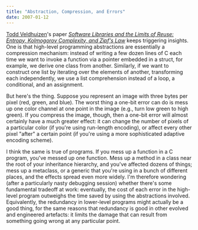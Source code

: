 ```yaml
---
title: "Abstraction, Compression, and Errors"
date: 2007-01-12
---
```

<p><a href="http://kanushu.uwaterloo.ca/~tveldhui/">Todd Veldhuizen</a>'s paper <a href="http://endoprogramming.livejournal.com/1257.html"><em>Software Libraries and the Limits of Reuse: Entropy, Kolmogorov Complexity, and Zipf's Law</em></a> keeps triggering insights. One is that high-level programming abstractions are essentially a compression mechanism: instead of writing a few dozen lines of C each time we want to invoke a function via a pointer embedded in a struct, for example, we derive one class from another.  Similarly, if we want to construct one list by iterating over the elements of another, transforming each independently, we use a list comprehension instead of a loop, a conditional, and an assignment.</p>

<p>But here's the thing.  Suppose you represent an image with three bytes per pixel (red, green, and blue).  The worst thing a one-bit error can do is mess up one color channel at one point in the image (e.g., turn low green to high green). If you compress the image, though, then a one-bit error will almost certainly have a much greater effect: it can change the number of pixels of a particular color (if you're using run-length encoding), or affect every other pixel "after" a certain point (if you're using a more sophisticated adaptive encoding scheme).</p>

<p>I think the same is true of programs. If you mess up a function in a C program, you've messed up one function.  Mess up a method in a class near the root of your inheritance hierarchy, and you've affected dozens of things; mess up a metaclass, or a generic that you're using in a bunch of different places, and the effects spread even more widely.  I'm therefore wondering (after a particularly nasty debugging session) whether there's some fundamental tradeoff at work: eventually, the cost of each error in the high-level program outweighs the time saved by using the abstractions involved.  Equivalently, the redundancy in lower-level programs might actually be a good thing, for the same reasons that redundancy is good in other evolved and engineered artefacts: it limits the damage that can result from something going wrong at any particular point.</p>
